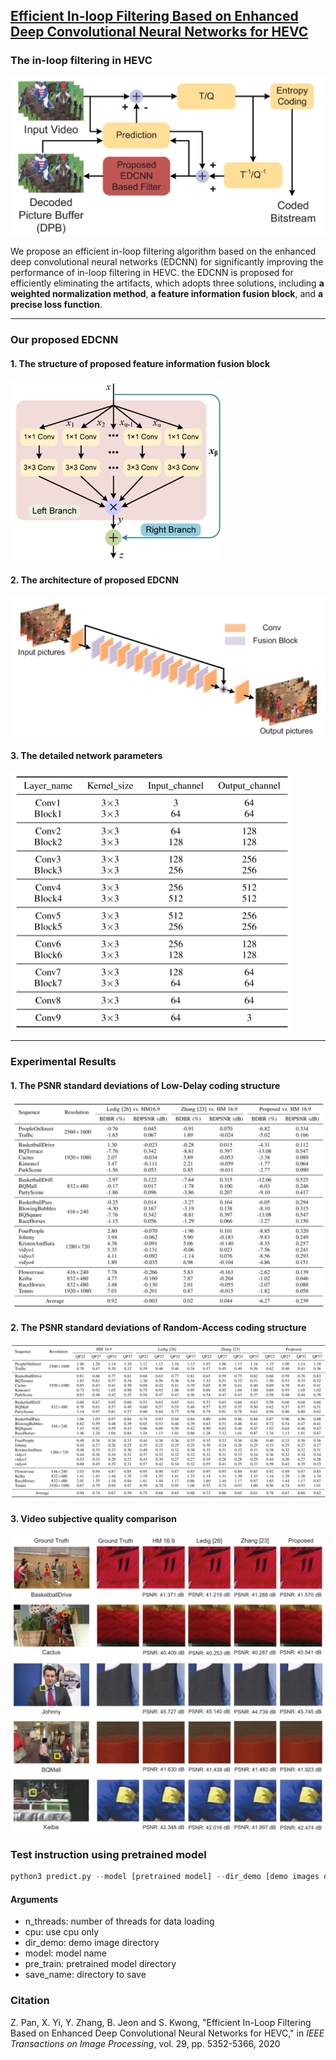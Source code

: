 ## [Efficient In-loop Filtering Based on Enhanced Deep Convolutional Neural Networks for HEVC](https://ieeexplore.ieee.org/stamp/stamp.jsp?tp=&arnumber=9049421)

### The in-loop filtering in HEVC

![image-20200520101835115](network/20200520103152.png)

We propose an efficient in-loop filtering algorithm based on the enhanced deep convolutional neural networks (EDCNN) for significantly improving the performance of in-loop filtering in HEVC.  the EDCNN is proposed for efficiently eliminating the artifacts, which adopts three solutions, including **a weighted normalization method**, **a feature information fusion block**, and **a precise loss function**. 

------

### Our proposed EDCNN

#### 1. The structure of proposed feature information fusion block 

<img src="network/20200520103208.png" alt="20200520103208.png" style="zoom: 33%;" />

#### 2. The architecture of proposed EDCNN 

![image-20200520101958149](network/20200520103205.png)

#### 3. The detailed network parameters

<img src="network/20200520131415.png" alt="20200520131415" style="zoom:50%;" />

------

### Experimental Results

#### 1. The PSNR standard deviations of Low-Delay coding structure

<img src="network/20200520131610.png" alt="20200520131610" style="zoom: 70%;" />

#### 2. The PSNR standard deviations of Random-Access coding structure

![20200520131941](network/20200520131941.png)

#### 3. Video subjective quality comparison

![20200520132202](network/20200520132202.png)

### Test instruction using pretrained model

```python
python3 predict.py --model [pretrained model] --dir_demo [demo images directory] --save_name [directory to save] --pre_train [weightfile]
```

#### Arguments
- n_threads: number of threads for data loading
- cpu: use cpu only
- dir_demo: demo image directory
- model: model name
- pre_train: pretrained model directory
- save_name: directory to save

### Citation

Z. Pan, X. Yi, Y. Zhang, B. Jeon and S. Kwong, "Efficient In-Loop Filtering Based on Enhanced Deep Convolutional Neural Networks for HEVC," in *IEEE Transactions on Image Processing*, vol. 29, pp. 5352-5366, 2020